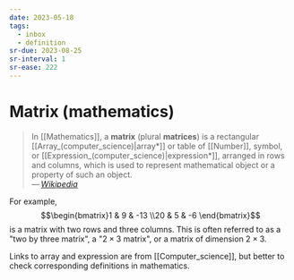 ```yaml
---
date: 2023-05-18
tags:
  - inbox
  - definition
sr-due: 2023-08-25
sr-interval: 1
sr-ease: 222
---
```


# Matrix (mathematics)

> In [[Mathematics]], a **matrix** (plural **matrices**) is a rectangular
> [[Array_(computer_science)|array*]] or table of [[Number]], symbol, or
> [[Expression_(computer_science)|expression*]], arranged in rows and columns,
> which is used to represent mathematical object or a property of such an
> object.\
> —&thinsp;<cite>[Wikipedia](<https://en.wikipedia.org/wiki/Matrix_(mathematics)>)</cite>

For example, $$\begin{bmatrix}1 & 9 & -13 \\20 & 5 & -6 \end{bmatrix}$$
is a matrix with two rows and three columns. This is often referred to as a
"two by three matrix", a "$2\times 3$ matrix", or a matrix of dimension
$2\times 3$.

Links to array and expression are from [[Computer_science]], but better to check
corresponding definitions in mathematics.
